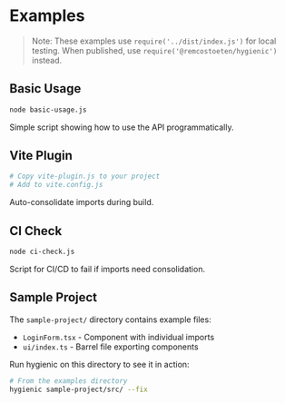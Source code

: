 # Examples

> Note: These examples use `require('../dist/index.js')` for local testing. When published, use `require('@remcostoeten/hygienic')` instead.

## Basic Usage

```bash
node basic-usage.js
```

Simple script showing how to use the API programmatically.

## Vite Plugin

```bash
# Copy vite-plugin.js to your project
# Add to vite.config.js
```

Auto-consolidate imports during build.

## CI Check

```bash
node ci-check.js
```

Script for CI/CD to fail if imports need consolidation.

## Sample Project

The `sample-project/` directory contains example files:

- `LoginForm.tsx` - Component with individual imports
- `ui/index.ts` - Barrel file exporting components

Run hygienic on this directory to see it in action:

```bash
# From the examples directory
hygienic sample-project/src/ --fix
```
